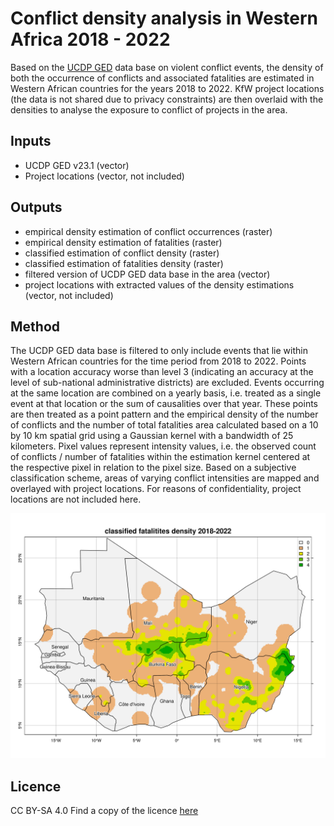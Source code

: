 # Conflict density analysis in Western Africa 2018 - 2022

Based on the [UCDP GED](https://ucdp.uu.se/encyclopedia) data base on
violent conflict events, the density of both the occurrence of conflicts
and associated fatalities are estimated in Western African countries for
the years 2018 to 2022. KfW project locations (the data is not shared
due to privacy constraints) are then overlaid with the densities to
analyse the exposure to conflict of projects in the area.

## Inputs

-   UCDP GED v23.1 (vector)
-   Project locations (vector, not included)

## Outputs

-   empirical density estimation of conflict occurrences (raster)
-   empirical density estimation of fatalities (raster)
-   classified estimation of conflict density (raster)
-   classified estimation of fatalities density (raster)
-   filtered version of UCDP GED data base in the area (vector)
-   project locations with extracted values of the density estimations
    (vector, not included)

## Method

The UCDP GED data base is filtered to only include events that lie
within Western African countries for the time period from 2018 to 2022.
Points with a location accuracy worse than level 3 (indicating an
accuracy at the level of sub-national administrative districts) are
excluded. Events occurring at the same location are combined on a yearly
basis, i.e. treated as a single event at that location or the sum of
causalities over that year. These points are then treated as a point
pattern and the empirical density of the number of conflicts and the
number of total fatalities area calculated based on a 10 by 10 km
spatial grid using a Gaussian kernel with a bandwidth of 25 kilometers.
Pixel values represent intensity values, i.e. the observed count of
conflicts / number of fatalities within the estimation kernel centered
at the respective pixel in relation to the pixel size. Based on a
subjective classification scheme, areas of varying conflict intensities
are mapped and overlayed with project locations. For reasons of
confidentiality, project locations are not included here.

![Classified density of fatalities.](output/classified_density.png)

## Licence

CC BY-SA 4.0 Find a copy of the licence
[here](https://creativecommons.org/licenses/by-sa/4.0/legalcode.en)
